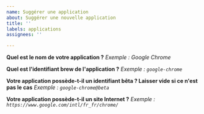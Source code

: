 ```yaml
---
name: Suggérer une application
about: Suggérer une nouvelle application
title: ''
labels: applications
assignees: ''

---
```


**Quel est le nom de votre application ?**
*Exemple : Google Chrome*

**Quel est l'identifiant brew de l'application ?**
*Exemple : `google-chrome`*

**Votre application possède-t-il un identifiant bêta ? Laisser vide si ce n'est pas le cas**
*Exemple : `google-chrome@beta`*

**Votre application possède-t-il un site Internet ?**
*Exemple : `https://www.google.com/intl/fr_fr/chrome/`*